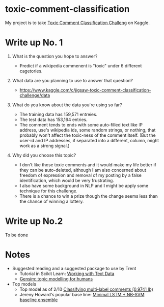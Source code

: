 # toxic-comment-classification
My project is to take [Toxic Comment Classification Challeng](https://www.kaggle.com/c/jigsaw-toxic-comment-classification-challenge) on Kaggle.

# Write up No. 1

1. What is the question you hope to answer?
   * Predict if a wikipedia commenent is "toxic" under 6 different cagetories.
1. What data are you planning to use to answer that question?
   * https://www.kaggle.com/c/jigsaw-toxic-comment-classification-challenge/data
1. What do you know about the data you're using so far?
   * The training data has 159,571 entreies. 
   * The test data has 153,164 entries.
   * The comment tends to ends with some auto-filled text like IP address, use's wikipedia ids, some random strings, or nothing, that probably won't affect the toxic-ness of the comment itself. (But the user-id and IP addresses, if separated into a different, column, might work as a strong signal.)

1. Why did you choose this topic?
   * I don't like those toxic comments and it would make my life better if they can be auto-deleted, although I am also concerned about freedom of expression and removal of my posting by a false identification, which would be very frustrating.
   * I also have some background in NLP and I might be apply some technique for this challenge.
   * There is a chance to win a prize though the change seems less than the chance of winning a lottery. 

# Write up No.2
To be done

# Notes
* Suggested reading and a suggested package to use by Trent
   * Tutorial in Scikit Learn: [Working with Text Data](http://scikit-learn.org/stable/tutorial/text_analytics/working_with_text_data.html)
   * [Gensim: topic modelling for humans](https://radimrehurek.com/gensim/)
* Top models
   * Top model as of 2/10 [Classifying multi-label comments (0.9741 lb)](https://www.kaggle.com/rhodiumbeng/classifying-multi-label-comments-0-9741-lb)
   * Jereny Howard's popular base line: [Minimal LSTM + NB-SVM baseline ensemble](https://www.kaggle.com/jhoward/minimal-lstm-nb-svm-baseline-ensemble)
